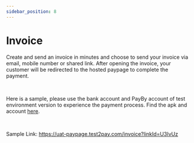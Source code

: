 ```yaml
---
sidebar_position: 8
---
```


# Invoice

Create and send an invoice in minutes and choose to send your invoice via email, mobile number or shared link. After opening the invoice, your customer will be redirected to the hosted paypage to complete the payment.

<br/>

Here is a sample, please use the bank account and PayBy account of test environment version to experience the payment process. Find the apk and account [here](/demos/testaccount).

<br/>

Sample Link: https://uat-paypage.test2pay.com/invoice?linkId=U3IvUz

